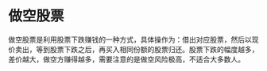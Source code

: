 # 做空股票

做空股票是利用股票下跌赚钱的一种方式，具体操作为：借出对应股票，然后以现价卖出，等到股票下跌之后，再买入相同份额的股票归还。股票下跌的幅度越多，差价越大，做空方赚得越多，需要注意的是做空风险极高，不适合大多数人。
